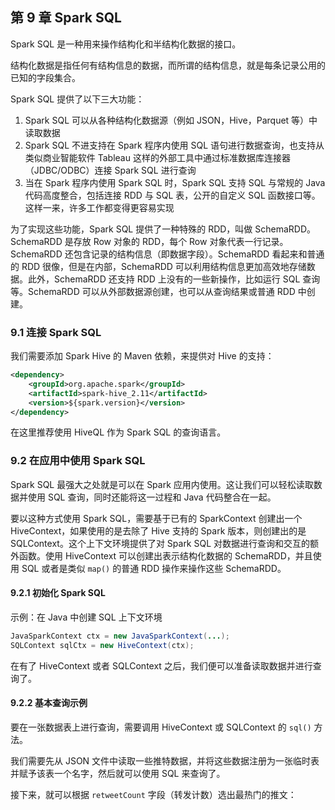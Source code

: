 ## 第 9 章 Spark SQL

Spark SQL 是一种用来操作结构化和半结构化数据的接口。

结构化数据是指任何有结构信息的数据，而所谓的结构信息，就是每条记录公用的已知的字段集合。

Spark SQL 提供了以下三大功能：

1. Spark SQL 可以从各种结构化数据源（例如 JSON，Hive，Parquet 等）中读取数据
2. Spark SQL 不进支持在 Spark 程序内使用 SQL 语句进行数据查询，也支持从类似商业智能软件 Tableau 这样的外部工具中通过标准数据库连接器（JDBC/ODBC）连接 Spark SQL 进行查询
3. 当在 Spark 程序内使用 Spark SQL 时，Spark SQL 支持 SQL 与常规的 Java 代码高度整合，包括连接 RDD 与 SQL 表，公开的自定义 SQL 函数接口等。这样一来，许多工作都变得更容易实现



为了实现这些功能，Spark SQL 提供了一种特殊的 RDD，叫做 SchemaRDD。SchemaRDD 是存放 Row 对象的 RDD，每个 Row 对象代表一行记录。SchemaRDD 还包含记录的结构信息（即数据字段）。SchemaRDD 看起来和普通的 RDD 很像，但是在内部，SchemaRDD 可以利用结构信息更加高效地存储数据。此外，SchemaRDD 还支持 RDD 上没有的一些新操作，比如运行 SQL 查询等。SchemaRDD 可以从外部数据源创建，也可以从查询结果或普通 RDD 中创建。

### 9.1 连接 Spark SQL

我们需要添加 Spark Hive 的 Maven 依赖，来提供对 Hive 的支持：

```xml
<dependency>
    <groupId>org.apache.spark</groupId>
    <artifactId>spark-hive_2.11</artifactId>
    <version>${spark.version}</version>
</dependency>
```

在这里推荐使用 HiveQL 作为 Spark SQL 的查询语言。

### 9.2 在应用中使用 Spark SQL

Spark SQL 最强大之处就是可以在 Spark 应用内使用。这让我们可以轻松读取数据并使用 SQL 查询，同时还能将这一过程和 Java 代码整合在一起。

要以这种方式使用 Spark SQL，需要基于已有的 SparkContext 创建出一个 HiveContext，如果使用的是去除了 Hive 支持的 Spark 版本，则创建出的是 SQLContext。这个上下文环境提供了对 Spark SQL 对数据进行查询和交互的额外函数。使用 HiveContext 可以创建出表示结构化数据的 SchemaRDD，并且使用 SQL 或者是类似 `map()` 的普通 RDD 操作来操作这些 SchemaRDD。

#### 9.2.1 初始化 Spark SQL

示例：在 Java 中创建 SQL 上下文环境

```java
JavaSparkContext ctx = new JavaSparkContext(...);
SQLContext sqlCtx = new HiveContext(ctx);
```

在有了 HiveContext 或者 SQLContext 之后，我们便可以准备读取数据并进行查询了。

#### 9.2.2 基本查询示例

要在一张数据表上进行查询，需要调用 HiveContext 或 SQLContext 的 `sql()` 方法。

我们需要先从 JSON 文件中读取一些推特数据，并将这些数据注册为一张临时表并赋予该表一个名字，然后就可以使用 SQL 来查询了。

接下来，就可以根据 `retweetCount` 字段（转发计数）选出最热门的推文：



